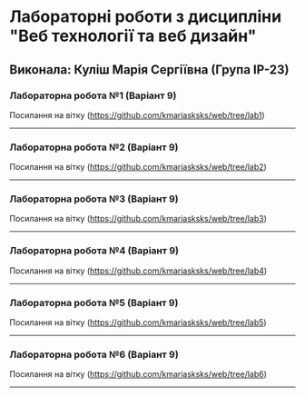 # Лабораторні роботи з дисципліни "Веб технології та веб дизайн"

## Виконала: Куліш Марія Сергіївна (Група ІР-23)

### Лабораторна робота №1 (Варіант 9)
Посилання на вітку (https://github.com/kmariasksks/web/tree/lab1)

***
### Лабораторна робота №2 (Варіант 9)
Посилання на вітку (https://github.com/kmariasksks/web/tree/lab2)

***
### Лабораторна робота №3 (Варіант 9)
Посилання на вітку (https://github.com/kmariasksks/web/tree/lab3)

***
### Лабораторна робота №4 (Варіант 9)
Посилання на вітку (https://github.com/kmariasksks/web/tree/lab4)
***
### Лабораторна робота №5 (Варіант 9)
Посилання на вітку (https://github.com/kmariasksks/web/tree/lab5)
***

### Лабораторна робота №6 (Варіант 9)
Посилання на вітку (https://github.com/kmariasksks/web/tree/lab6)
***

